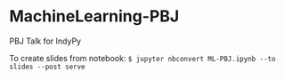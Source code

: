 # MachineLearning-PBJ
PBJ Talk for IndyPy

To create slides from notebook: `$ jupyter nbconvert ML-PBJ.ipynb --to slides --post serve`
